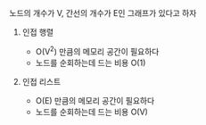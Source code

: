 노드의 개수가 V, 간선의 개수가 E인 그래프가 있다고 하자

1. 인접 행렬
	- O(V<sup>2</sup>) 만큼의 메모리 공간이 필요하다
	- 노드를 순회하는데 드는 비용 O(1)

2. 인접 리스트
	-  O(E) 만큼의 메모리 공간이 필요하다
	- 노드를 순회하는데 드는 비용 O(V)


